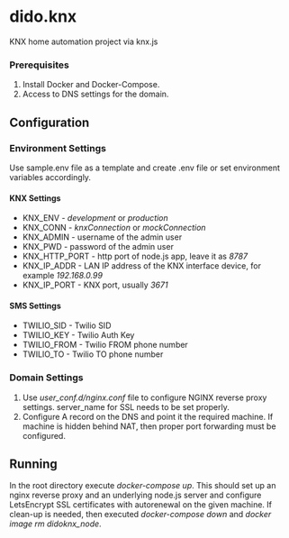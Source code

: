 # dido.knx
KNX home automation project via knx.js

### Prerequisites
1. Install Docker and Docker-Compose.
2. Access to DNS settings for the domain.

## Configuration
### Environment Settings
Use sample.env file as a template and create .env file or set environment variables accordingly.

#### KNX Settings
- KNX_ENV - _development_ or _production_
- KNX_CONN - _knxConnection_ or _mockConnection_
- KNX_ADMIN - username of the admin user
- KNX_PWD - password of the admin user
- KNX_HTTP_PORT - http port of node.js app, leave it as _8787_
- KNX_IP_ADDR - LAN IP address of the KNX interface device, for example _192.168.0.99_
- KNX_IP_PORT - KNX port, usually _3671_

#### SMS Settings
- TWILIO_SID - Twilio SID
- TWILIO_KEY - Twilio Auth Key
- TWILIO_FROM - Twilio FROM phone number
- TWILIO_TO - Twilio TO phone number

### Domain Settings
1. Use *user_conf.d/nginx.conf* file to configure NGINX reverse proxy settings.
server_name for SSL needs to be set properly.
2. Configure A record on the DNS and point it the required machine. If machine is hidden behind NAT, then proper port forwarding must be configured.

## Running
In the root directory execute _docker-compose up_. This should set up an nginx reverse proxy and an underlying node.js server and configure LetsEncrypt SSL certificates with autorenewal on the given machine. If clean-up is needed, then executed _docker-compose down_ and _docker image rm didoknx_node_.
